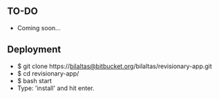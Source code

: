 ## TO-DO

* Coming soon...


## Deployment

* $ git clone https://bilaltas@bitbucket.org/bilaltas/revisionary-app.git
* $ cd revisionary-app/
* $ bash start
* Type: 'install' and hit enter.
